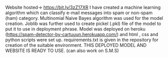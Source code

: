 Website hosted->  https://bit.ly/3zZ17XR
I have created a machine learning algorithm which can classify e-mail messages into spam or non-spam (ham) category.
Multinomial Naive Bayes algorithm was used for the model creation.
Joblib was further used to create pickel (.pkl) file of the model to put it to use in deployment phrase.
Model was deployed on heroku (https://spam-detector-by-cartuuun.herokuapp.com/) and html , css and python scripts were set up.
requirements.txt is given in the repository for creation of the suitable environment.
THIS DEPLOYED MODEL AND WEBSITE IS READY TO USE. (can also work on S.M.S)
